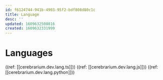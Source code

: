 ```yaml
---
id: f6124744-941b-4903-95f2-bdf808d80c1c
title: Language
desc: ''
updated: 1609632500816
created: 1609632331999
---
```


# Languages

((ref: [[cerebrarium.dev.lang.ts]]))
((ref: [[cerebrarium.dev.lang.js]]))
((ref: [[cerebrarium.dev.lang.python]]))
